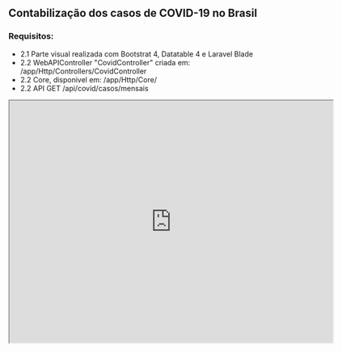 ## Contabilização dos casos de COVID-19 no Brasil

### Requisitos:
- 2.1 Parte visual realizada com Bootstrat 4, Datatable 4 e Laravel Blade
- 2.2 WebAPIController "CovidController" criada em: /app/Http/Controllers/CovidController
- 2.2 Core, disponivel em: /app/Http/Core/
- 2.2 API GET /api/covid/casos/mensais 


<div>
    <iframe src="https://drive.google.com/file/d/1lvgu6u_PO1iVzZQdTe_1H99hb1r9VDAo/preview" width="640" height="480" allow="autoplay"></iframe>
</div>
